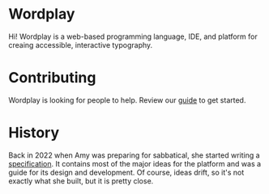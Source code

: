 # Wordplay

Hi! Wordplay is a web-based programming language, IDE, and platform for creaing accessible, interactive typography.

# Contributing

Wordplay is looking for people to help.
Review our [guide](https://github.com/amyjko/wordplay/blob/main/CONTRIBUTING.md) to get started.

# History

Back in 2022 when Amy was preparing for sabbatical, she started writing a [specification](https://docs.google.com/document/d/1pTAuU0qyfp09SifNUaZ_tbQXbSgunSLfZLBRkeWf_Fo/edit#heading=h.l2lzf5ih38l1).
It contains most of the major ideas for the platform and was a guide for its design and development.
Of course, ideas drift, so it's not exactly what she built, but it is pretty close.
